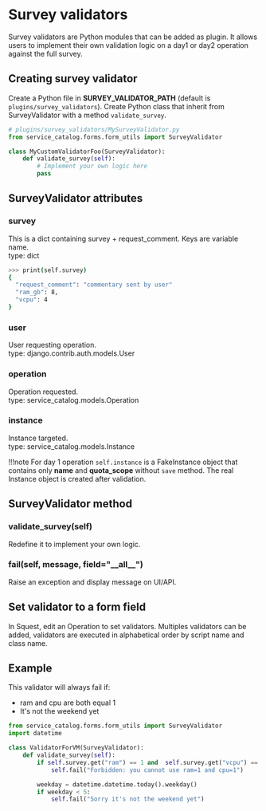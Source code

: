 # Survey validators

Survey validators are Python modules that can be added as plugin. It allows users to implement their own validation
logic on a day1 or day2 operation against the full survey.

## Creating survey validator

Create a Python file in **SURVEY_VALIDATOR_PATH** (default is `plugins/survey_validators`).
Create Python class that inherit from SurveyValidator with a method `validate_survey`.

```python
# plugins/survey_validators/MySurveyValidator.py
from service_catalog.forms.form_utils import SurveyValidator

class MyCustomValidatorFoo(SurveyValidator):
    def validate_survey(self):
        # Implement your own logic here
        pass
```

## SurveyValidator attributes

### survey

This is a dict containing survey + request_comment. Keys are variable name.  
type: dict

```bash
>>> print(self.survey)
{
  "request_comment": "commentary sent by user"
  "ram_gb": 8,
  "vcpu": 4
}
```

### user

User requesting operation.  
type: django.contrib.auth.models.User

### operation

Operation requested.   
type: service_catalog.models.Operation

### instance

Instance targeted.  
type: service_catalog.models.Instance

!!!note
    For day 1 operation `self.instance` is a FakeInstance object that contains only **name** and **quota_scope** without `save` method.
    The real Instance object is created after validation.

## SurveyValidator method

### validate_survey(self)

Redefine it to implement your own logic.

### fail(self, message, field="\_\_all\_\_")

Raise an exception and display message on UI/API.

## Set validator to a form field

In Squest, edit an Operation to set validators. Multiples validators can be added, validators are executed in alphabetical order by script name and class name.

## Example

This validator will always fail if:

- ram and cpu are both equal 1
- It's not the weekend yet

```python
from service_catalog.forms.form_utils import SurveyValidator
import datetime

class ValidatorForVM(SurveyValidator):
    def validate_survey(self):
        if self.survey.get("ram") == 1 and  self.survey.get("vcpu") == 1:
            self.fail("Forbidden: you cannot use ram=1 and cpu=1")

        weekday = datetime.datetime.today().weekday()        
        if weekday < 5:            
            self.fail("Sorry it's not the weekend yet")
```
